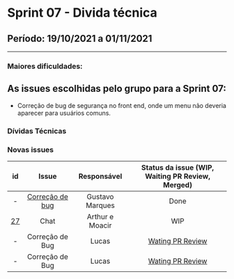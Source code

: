 # Sprint 07 - Divida técnica

## Período: 19/10/2021 a 01/11/2021

<p align="justify"> 

  ---
 </p>

### Maiores dificuldades:



## As issues escolhidas pelo grupo para a Sprint 07:

- Correção de bug de segurança no front end, onde um menu não deveria aparecer para usuários comuns.

### Dívidas Técnicas



### Novas issues

| id | Issue | Responsável | Status da issue (WIP, Waiting PR Review, Merged)|
| :----: | :----: | :----: | :----: |
| - | [Correção de bug](https://github.com/FGA-GCES/2020-2-SiGeD-Frontend/pull/12)|  Gustavo Marques| Done |
| [27](https://github.com/DITGO/2020-2-SiGeD/issues/27)| Chat |Arthur e Moacir | WIP |
| - | Correção de Bug |  Lucas | [Wating PR Review](https://github.com/DITGO/2020-2-SiGeD-Frontend/pull/16) |
| - | Correção de Bug |  Lucas | [Wating PR Review](https://github.com/DITGO/2020-2-SiGeD-Clients/pull/7) | 
